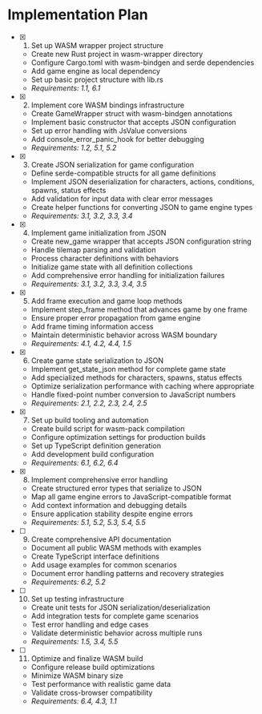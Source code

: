 # Implementation Plan

- [x] 1. Set up WASM wrapper project structure

  - Create new Rust project in wasm-wrapper directory
  - Configure Cargo.toml with wasm-bindgen and serde dependencies
  - Add game engine as local dependency
  - Set up basic project structure with lib.rs
  - _Requirements: 1.1, 6.1_

- [x] 2. Implement core WASM bindings infrastructure

  - Create GameWrapper struct with wasm-bindgen annotations
  - Implement basic constructor that accepts JSON configuration
  - Set up error handling with JsValue conversions
  - Add console_error_panic_hook for better debugging
  - _Requirements: 1.2, 5.1, 5.2_

- [x] 3. Create JSON serialization for game configuration

  - Define serde-compatible structs for all game definitions
  - Implement JSON deserialization for characters, actions, conditions, spawns, status effects
  - Add validation for input data with clear error messages
  - Create helper functions for converting JSON to game engine types
  - _Requirements: 3.1, 3.2, 3.3, 3.4_

- [x] 4. Implement game initialization from JSON

  - Create new_game wrapper that accepts JSON configuration string
  - Handle tilemap parsing and validation
  - Process character definitions with behaviors
  - Initialize game state with all definition collections
  - Add comprehensive error handling for initialization failures
  - _Requirements: 3.1, 3.2, 3.3, 3.4, 3.5_

- [x] 5. Add frame execution and game loop methods

  - Implement step_frame method that advances game by one frame
  - Ensure proper error propagation from game engine
  - Add frame timing information access
  - Maintain deterministic behavior across WASM boundary
  - _Requirements: 4.1, 4.2, 4.4, 1.5_

- [x] 6. Create game state serialization to JSON

  - Implement get_state_json method for complete game state
  - Add specialized methods for characters, spawns, status effects
  - Optimize serialization performance with caching where appropriate
  - Handle fixed-point number conversion to JavaScript numbers
  - _Requirements: 2.1, 2.2, 2.3, 2.4, 2.5_

- [x] 7. Set up build tooling and automation

  - Create build script for wasm-pack compilation
  - Configure optimization settings for production builds
  - Set up TypeScript definition generation
  - Add development build configuration
  - _Requirements: 6.1, 6.2, 6.4_

- [x] 8. Implement comprehensive error handling

  - Create structured error types that serialize to JSON
  - Map all game engine errors to JavaScript-compatible format
  - Add context information and debugging details
  - Ensure application stability despite engine errors
  - _Requirements: 5.1, 5.2, 5.3, 5.4, 5.5_

- [ ] 9. Create comprehensive API documentation

  - Document all public WASM methods with examples
  - Create TypeScript interface definitions
  - Add usage examples for common scenarios
  - Document error handling patterns and recovery strategies
  - _Requirements: 6.2, 5.2_

- [ ] 10. Set up testing infrastructure

  - Create unit tests for JSON serialization/deserialization
  - Add integration tests for complete game scenarios
  - Test error handling and edge cases
  - Validate deterministic behavior across multiple runs
  - _Requirements: 1.5, 3.4, 5.5_

- [ ] 11. Optimize and finalize WASM build
  - Configure release build optimizations
  - Minimize WASM binary size
  - Test performance with realistic game data
  - Validate cross-browser compatibility
  - _Requirements: 6.4, 4.3, 1.1_
